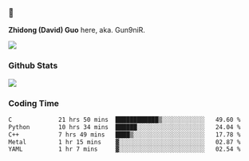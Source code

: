 ### 👋 

**Zhidong (David) Guo** here, aka. Gun9niR.

![](https://komarev.com/ghpvc/?username=Gun9niR&label=Total+Views)

### Github Stats

<img src="https://github-readme-stats.vercel.app/api?username=Gun9niR&count_private=true&show_icons=true&theme=vue-dark&hide_title=true">

### Coding Time

<!--START_SECTION:waka-->

```txt
C             21 hrs 50 mins  ████████████▒░░░░░░░░░░░░   49.60 %
Python        10 hrs 34 mins  ██████░░░░░░░░░░░░░░░░░░░   24.04 %
C++           7 hrs 49 mins   ████▒░░░░░░░░░░░░░░░░░░░░   17.78 %
Metal         1 hr 15 mins    ▓░░░░░░░░░░░░░░░░░░░░░░░░   02.87 %
YAML          1 hr 7 mins     ▓░░░░░░░░░░░░░░░░░░░░░░░░   02.54 %
```

<!--END_SECTION:waka-->
